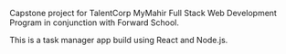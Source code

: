 Capstone project for TalentCorp MyMahir Full Stack Web Development Program in conjunction with Forward School.

This is a task manager app build using React and Node.js.
